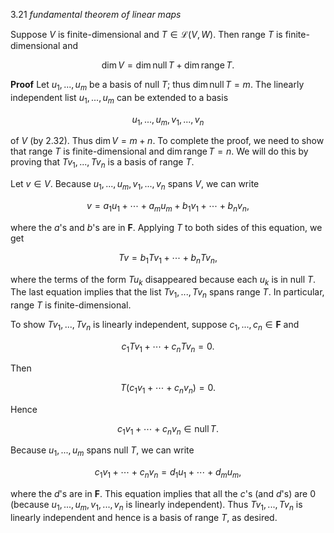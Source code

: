 3.21 *fundamental theorem of linear maps*

Suppose $V$ is finite-dimensional and $T \in \mathcal{L}(V,W)$. Then range $T$ is finite-dimensional and

$$\dim V = \dim \operatorname{null} T + \dim \operatorname{range} T.$$

**Proof** Let $u_1, ..., u_m$ be a basis of null $T$; thus $\dim \operatorname{null} T = m$. The linearly independent list $u_1, ..., u_m$ can be extended to a basis

$$u_1, ..., u_m, v_1, ..., v_n$$

of $V$ (by 2.32). Thus $\dim V = m + n$. To complete the proof, we need to show that range $T$ is finite-dimensional and $\dim \operatorname{range} T = n$. We will do this by proving that $Tv_1, ..., Tv_n$ is a basis of range $T$.

Let $v \in V$. Because $u_1, ..., u_m, v_1, ..., v_n$ spans $V$, we can write

$$v = a_1 u_1 + \cdots + a_m u_m + b_1 v_1 + \cdots + b_n v_n,$$

where the $a$'s and $b$'s are in $\mathbf{F}$. Applying $T$ to both sides of this equation, we get

$$Tv = b_1 T v_1 + \cdots + b_n T v_n,$$

where the terms of the form $T u_k$ disappeared because each $u_k$ is in null $T$. The last equation implies that the list $Tv_1, ..., Tv_n$ spans range $T$. In particular, range $T$ is finite-dimensional.

To show $Tv_1, ..., Tv_n$ is linearly independent, suppose $c_1, ..., c_n \in \mathbf{F}$ and

$$c_1 T v_1 + \cdots + c_n T v_n = 0.$$

Then

$$T(c_1 v_1 + \cdots + c_n v_n) = 0.$$

Hence

$$c_1 v_1 + \cdots + c_n v_n \in \operatorname{null} T.$$

Because $u_1, ..., u_m$ spans null $T$, we can write

$$c_1 v_1 + \cdots + c_n v_n = d_1 u_1 + \cdots + d_m u_m,$$

where the $d$'s are in $\mathbf{F}$. This equation implies that all the $c$'s (and $d$'s) are 0 (because $u_1, ..., u_m, v_1, ..., v_n$ is linearly independent). Thus $Tv_1, ..., Tv_n$ is linearly independent and hence is a basis of range $T$, as desired.
